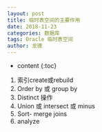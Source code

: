```yaml
---
layout: post
title: 临时表空间的主要作用
date: 2018-11-23
categories: 数据库
tags: Oracle 临时表空间
author: 龙德
---
```


* content
{:toc}

1. 索引create或rebuild
2. Order by 或 group by
3. Distinct 操作
4. Union 或 intersect 或 minus
5. Sort- merge joins
6. analyze
